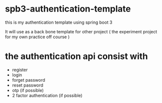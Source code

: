 # spb3-authentication-template
this is my authentication template using spring boot 3

It will use as a back bone template for other project ( the experiment project for my own practice off course )

# the authentication api consist with
- register
- login
- forget password
- reset password
- otp (if possible)
- 2 factor authentication (if possible)

